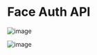 # Face Auth API

![image](https://user-images.githubusercontent.com/36847907/199401971-d7f72241-5961-4846-bb86-4d07a7d6edb3.png)


![image](https://user-images.githubusercontent.com/36847907/199402040-d13634d8-c0ac-40cc-a4ce-e72d7c2dcdf0.png)
